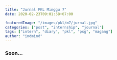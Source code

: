 ```yaml
---
title: "Jurnal PKL Minggu 7"
date: 2020-02-23T09:01:58+07:00

featuredImage: "/images/pkl/m7/jurnal.jpg"
categories: ["post", "internship", "journal"]
tags: ["intern", "diary", "pkl", "psg", "magang"]
author: "indmind"
---
```


### Soon...
